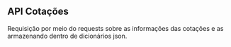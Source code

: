 ## API Cotações

Requisição por meio do requests sobre as informações das cotações e as armazenando dentro de dicionários json.
